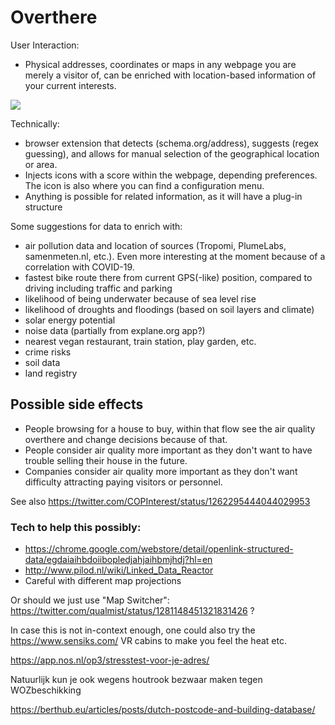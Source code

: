# Overthere

User Interaction:
- Physical addresses, coordinates or maps in any webpage you are merely a visitor of, can be enriched with location-based information of your current interests.
<img src="https://repository-images.githubusercontent.com/149291966/505b9780-7a34-11eb-9c96-a42641968c99">

Technically:
- browser extension that detects (schema.org/address), suggests (regex guessing), and allows for manual selection of the geographical location or area.
- Injects icons with a score within the webpage, depending preferences. The icon is also where you can find a configuration menu.
- Anything is possible for related information, as it will have a plug-in structure

Some suggestions for data to enrich with:
- air pollution data and location of sources (Tropomi, PlumeLabs, samenmeten.nl, etc.). Even more interesting at the moment because of a correlation with COVID-19.
- fastest bike route there from current GPS(-like) position, compared to driving including traffic and parking
- likelihood of being underwater because of sea level rise
- likelihood of droughts and floodings (based on soil layers and climate)
- solar energy potential
- noise data (partially from explane.org app?)
- nearest vegan restaurant, train station, play garden, etc.
- crime risks
- soil data
- land registry

## Possible side effects
- People browsing for a house to buy, within that flow see the air quality overthere and change decisions because of that.
- People consider air quality more important as they don't want to have trouble selling their house in the future.
- Companies consider air quality more important as they don't want difficulty attracting paying visitors or personnel.

See also https://twitter.com/COPInterest/status/1262295444044029953

### Tech to help this possibly:
- https://chrome.google.com/webstore/detail/openlink-structured-data/egdaiaihbdoiibopledjahjaihbmjhdj?hl=en
- http://www.pilod.nl/wiki/Linked_Data_Reactor
- Careful with different map projections

Or should we just use "Map Switcher": https://twitter.com/qualmist/status/1281148451321831426 ?

In case this is not in-context enough, one could also try the https://www.sensiks.com/ VR cabins to make you feel the heat etc.

https://app.nos.nl/op3/stresstest-voor-je-adres/

Natuurlijk kun je ook wegens houtrook bezwaar maken tegen WOZbeschikking

https://berthub.eu/articles/posts/dutch-postcode-and-building-database/

